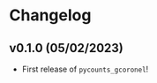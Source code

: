 # Changelog

<!--next-version-placeholder-->

## v0.1.0 (05/02/2023)

- First release of `pycounts_gcoronel`!